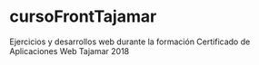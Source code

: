 # cursoFrontTajamar
Ejercicios y desarrollos web durante la formación Certificado de Aplicaciones Web
Tajamar 2018